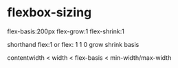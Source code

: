 # flexbox-sizing

flex-basis:200px
flex-grow:1
flex-shrink:1

shorthand   flex:1 or  flex: 1   1     0
                           grow shrink basis 

contentwidth < width < flex-basis < min-width/max-width
